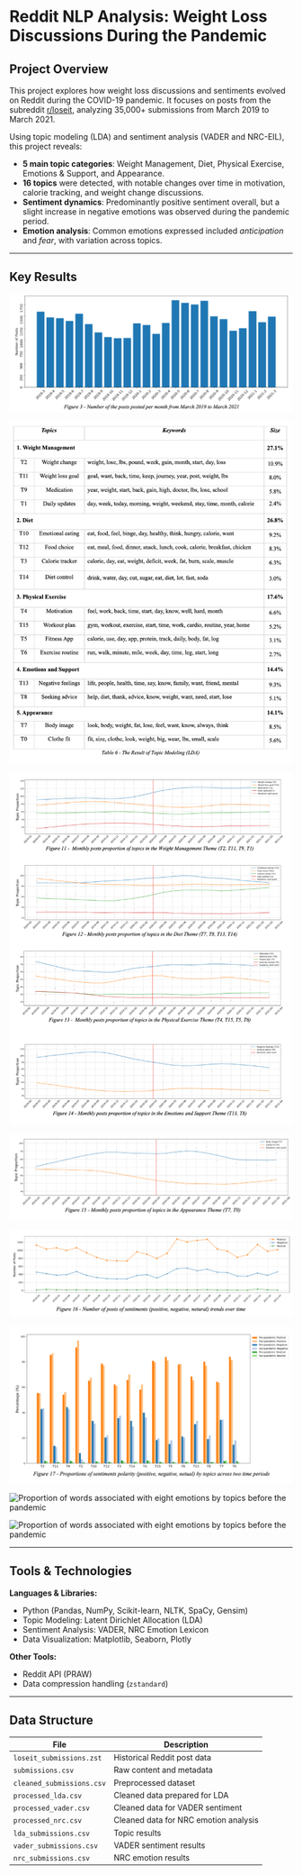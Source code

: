 # Reddit NLP Analysis: Weight Loss Discussions During the Pandemic

## Project Overview

This project explores how weight loss discussions and sentiments evolved on Reddit during the COVID-19 pandemic. It focuses on posts from the subreddit [r/loseit](https://www.reddit.com/r/loseit), analyzing 35,000+ submissions from March 2019 to March 2021.

Using topic modeling (LDA) and sentiment analysis (VADER and NRC-EIL), this project reveals:

- **5 main topic categories**: Weight Management, Diet, Physical Exercise, Emotions & Support, and Appearance.
- **16 topics** were detected, with notable changes over time in motivation, calorie tracking, and weight change discussions.
- **Sentiment dynamics**: Predominantly positive sentiment overall, but a slight increase in negative emotions was observed during the pandemic period.
- **Emotion analysis**: Common emotions expressed included *anticipation* and *fear*, with variation across topics.

---

## Key Results

![Monthly Post Count](images/Number%20of%20the%20posts%20posted%20per%20month%20from%20March%202019%20to%20March%202021.png)

![LDA Topic Modeling Result](images/The%20Result%20of%20Topic%20Modeling%20(LDA).png)

![Monthly Topic Proportion of topics in the Themes (a)](images/Monthly%20posts%20proportion%20of%20topics%20in%20the%20Themes%20%28a%29.png)

![Monthly posts proportion of topics in the Themes (b)](images/Monthly%20posts%20proportion%20of%20topics%20in%20the%20Themes%20%28b%29.png)

![Number of posts of sentiments (positive, negative, netural) trends over time](images/Number%20of%20posts%20of%20sentiments%20%28positive%2C%20negative%2C%20netural%29%20trends%20over%20time.png)

![Proportions of sentiments polarity (positive, negative, netual) by topics across two time periods](images/Proportions%20of%20sentiments%20polarity%20%28positive%2C%20negative%2C%20netual%29%20by%20topics%20across%20two%20time%20periods.png)

![Proportion of words associated with eight emotions by topics before the pandemic](Proportion%20of%20words%20associated%20with%20eight%20emotions%20by%20topics%20before%20the%20pandemic.png)

![Proportion of words associated with eight emotions by topics before the pandemic](Proportion%20of%20words%20associated%20with%20eight%20emotions%20by%20topics%20during%20the%20pandemic.png)

---

## Tools & Technologies

**Languages & Libraries:**

- Python (Pandas, NumPy, Scikit-learn, NLTK, SpaCy, Gensim)
- Topic Modeling: Latent Dirichlet Allocation (LDA)
- Sentiment Analysis: VADER, NRC Emotion Lexicon
- Data Visualization: Matplotlib, Seaborn, Plotly

**Other Tools:**
- Reddit API (PRAW)
- Data compression handling (`zstandard`)

---

## Data Structure

| File | Description |
|------|-------------|
| `loseit_submissions.zst` | Historical Reddit post data |
| `submissions.csv` | Raw content and metadata |
| `cleaned_submissions.csv` | Preprocessed dataset |
| `processed_lda.csv` | Cleaned data prepared for LDA |
| `processed_vader.csv` | Cleaned data for VADER sentiment |
| `processed_nrc.csv` | Cleaned data for NRC emotion analysis |
| `lda_submissions.csv` | Topic results |
| `vader_submissions.csv` | VADER sentiment results |
| `nrc_submissions.csv` | NRC emotion results |
